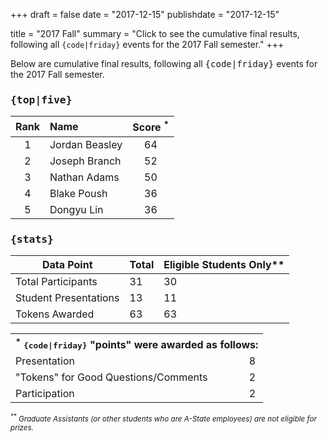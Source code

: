 +++
draft = false
date = "2017-12-15"
publishdate = "2017-12-15"

title = "2017 Fall"
summary = "Click to see the cumulative final results, following all `{code|friday}` events for the 2017 Fall semester."
+++

Below are cumulative final results, following all <tt>{code|friday}</tt> events for the 2017 Fall semester.

### <tt>{top|five}</tt>

| Rank | Name | Score <sup>*</sup> |
|:----:|:----|:-------------------:| 
| 1  | Jordan Beasley      | 64 |
| 2  | Joseph Branch       | 52 |
| 3  | Nathan Adams        | 50 |
| 4  | Blake Poush         | 36 |
| 5  | Dongyu Lin          | 36 |


### <tt>{stats}</tt> 

| Data&nbsp;Point                                          | Total  | Eligible&nbsp;Students&nbsp;Only** |
| -------------------------------------------------------- | ------ | ---------------------------------- |
| Total&nbsp;Participants                                  | 31     | 30                                 |  
| Student&nbsp;Presentations                               | 13     | 11                                 |  
| Tokens&nbsp;Awarded                                      | 63     | 63                                 |  


<table>
<tr><th colspan=2><sup>*</sup>&nbsp;<tt>{code|friday}</tt>&nbsp;"points"&nbsp;were&nbsp;awarded&nbsp;as&nbsp;follows: </th></tr>
<tr><td>Presentation  </td><td> 8 </td></tr>
<tr><td>"Tokens"&nbsp;for&nbsp;Good&nbsp;Questions/Comments   </td><td>2 </td></tr>
<tr><td>Participation     </td><td> 2 </td></tr>
</table>

<small><em><sup>**</sup>&nbsp;Graduate Assistants (or other students who are A-State employees) are not eligible for prizes.</em></small>
